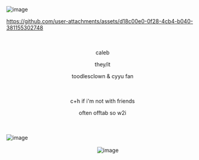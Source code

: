 ![image](https://github.com/user-attachments/assets/a16d9ee3-9751-4f3c-ae47-fd8d8538759b)

https://github.com/user-attachments/assets/d18c00e0-0f28-4cb4-b040-381155302748

　　　　　　　　　　　　
<p align="center">
caleb
<p align="center">
they/it
<p align="center">
toodlesclown & cyyu fan

  　　　　
<p align="center">
c+h if i'm not with friends
<p align="center">
often offtab so w2i
</p>
<p align="center">　  　　　
  　　　
  　　　

![image](https://github.com/user-attachments/assets/a16d9ee3-9751-4f3c-ae47-fd8d8538759b)


  
  　　   　  　　  　　　  　　  　 　　  　　![image](https://github.com/user-attachments/assets/b2cfca29-b9f4-4419-9d9e-49c16dbdbabf)
